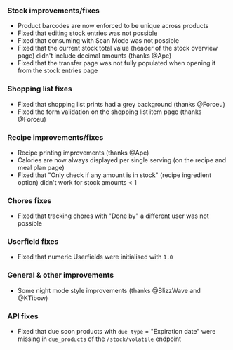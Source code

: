 ### Stock improvements/fixes
- Product barcodes are now enforced to be unique across products
- Fixed that editing stock entries was not possible
- Fixed that consuming with Scan Mode was not possible
- Fixed that the current stock total value (header of the stock overview page) didn't include decimal amounts (thanks @Ape)
- Fixed that the transfer page was not fully populated when opening it from the stock entries page

### Shopping list fixes
- Fixed that shopping list prints had a grey background (thanks @Forceu)
- Fixed the form validation on the shopping list item page (thanks @Forceu)

### Recipe improvements/fixes
- Recipe printing improvements (thanks @Ape)
- Calories are now always displayed per single serving (on the recipe and meal plan page)
- Fixed that "Only check if any amount is in stock" (recipe ingredient option) didn't work for stock amounts < 1

### Chores fixes
- Fixed that tracking chores with "Done by" a different user was not possible

### Userfield fixes
- Fixed that numeric Userfields were initialised with `1.0`

### General & other improvements
- Some night mode style improvements (thanks @BlizzWave and @KTibow)

### API fixes
- Fixed that due soon products with `due_type` = "Expiration date" were missing in `due_products` of the `/stock/volatile` endpoint
